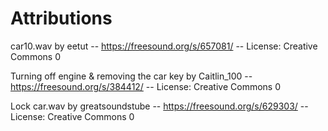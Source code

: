 # Attributions

car10.wav by eetut -- https://freesound.org/s/657081/ -- License: Creative Commons 0


Turning off engine \& removing the car key by Caitlin\_100 -- https://freesound.org/s/384412/ -- License: Creative Commons 0

Lock car.wav by greatsoundstube -- https://freesound.org/s/629303/ -- License: Creative Commons 0

